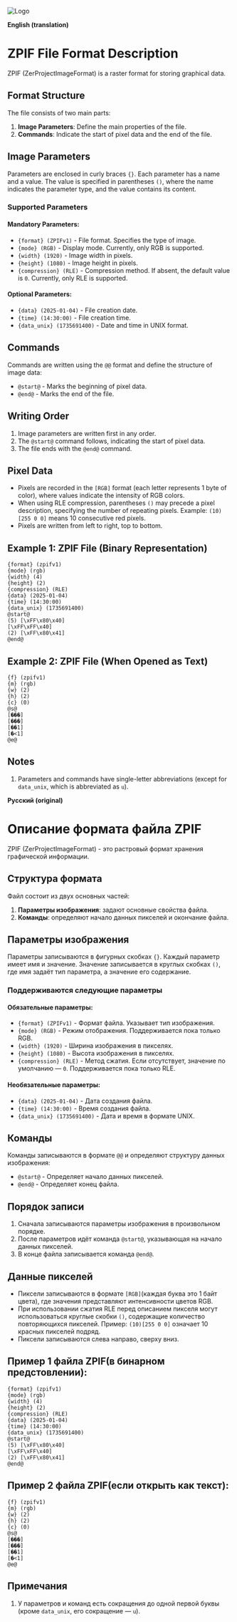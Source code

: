 ![Logo](images/ZPIF.png "Logo ZPIF")

**English (translation)**

# ZPIF File Format Description

ZPIF (ZerProjectImageFormat) is a raster format for storing graphical data.

## Format Structure

The file consists of two main parts:

1. **Image Parameters**: Define the main properties of the file.
2. **Commands**: Indicate the start of pixel data and the end of the file.

## Image Parameters

Parameters are enclosed in curly braces `{}`. Each parameter has a name and a value. The value is specified in parentheses `()`, where the name indicates the parameter type, and the value contains its content.

### Supported Parameters

#### Mandatory Parameters:

- `{format} (ZPIFv1)` - File format. Specifies the type of image.
- `{mode} (RGB)` - Display mode. Currently, only RGB is supported.
- `{width} (1920)` - Image width in pixels.
- `{height} (1080)` - Image height in pixels.
- `{compression} (RLE)` - Compression method. If absent, the default value is `0`. Currently, only RLE is supported.

#### Optional Parameters:

- `{data} (2025-01-04)` - File creation date.
- `{time} (14:30:00)` - File creation time.
- `{data_unix} (1735691400)` - Date and time in UNIX format.

## Commands

Commands are written using the `@@` format and define the structure of image data:

- `@start@` - Marks the beginning of pixel data.
- `@end@` - Marks the end of the file.

## Writing Order

1. Image parameters are written first in any order.
2. The `@start@` command follows, indicating the start of pixel data.
3. The file ends with the `@end@` command.

## Pixel Data

- Pixels are recorded in the `[RGB]` format (each letter represents 1 byte of color), where values indicate the intensity of RGB colors.
- When using RLE compression, parentheses `()` may precede a pixel description, specifying the number of repeating pixels. Example: `(10)[255 0 0]` means 10 consecutive red pixels.
- Pixels are written from left to right, top to bottom.

## Example 1: ZPIF File (Binary Representation)

```zpif
{format} (zpifv1)
{mode} (rgb)
{width} (4)
{height} (2)
{compression} (RLE)
{data} (2025-01-04)
{time} (14:30:00)
{data_unix} (1735691400)
@start@
(5) [\xFF\x80\x40]
[\xFF\xFF\x40]
(2) [\xFF\x80\x41]
@end@
```

## Example 2: ZPIF File (When Opened as Text)

```zpif
{f} (zpifv1)
{m} (rgb)
{w} (2)
{h} (2)
{c} (0)
@s@
[���]
[���]
[��1]
[�<1]
@e@
```

## Notes

1. Parameters and commands have single-letter abbreviations (except for `data_unix`, which is abbreviated as `u`).


**Русский (original)**

# Описание формата файла ZPIF

ZPIF (ZerProjectImageFormat) - это растровый формат хранения графической информации.

## Структура формата

Файл состоит из двух основных частей:

1. **Параметры изображения**: задают основные свойства файла.
2. **Команды**: определяют начало данных пикселей и окончание файла.

## Параметры изображения

Параметры записываются в фигурных скобках `{}`. Каждый параметр имеет имя и значение. Значение записывается в круглых скобках `()`, где имя задаёт тип параметра, а значение его содержание. 

### Поддерживаются следующие параметры

#### Обязательные параметры:

- `{format} (ZPIFv1)` - Формат файла. Указывает тип изображения.
- `{mode} (RGB)` - Режим отображения. Поддерживается пока только RGB.
- `{width} (1920)` - Ширина изображения в пикселях.
- `{height} (1080)` - Высота изображения в пикселях.
- `{compression} (RLE)` - Метод сжатия. Если отсутствует, значение по умолчанию — `0`. Поддерживается пока только RLE.

#### Необязательные параметры:

- `{data} (2025-01-04)` - Дата создания файла.
- `{time} (14:30:00)` - Время создания файла.
- `{data_unix} (1735691400)` - Дата и время в формате UNIX.

## Команды

Команды записываются в формате `@@` и определяют структуру данных изображения:

- `@start@` - Определяет начало данных пикселей.
- `@end@` - Определяет конец файла.

## Порядок записи

1. Сначала записываются параметры изображения в произвольном порядке.
2. После параметров идёт команда `@start@`, указывающая на начало данных пикселей.
3. В конце файла записывается команда `@end@`.

## Данные пикселей

- Пиксели записываются в формате `[RGB]`(каждая буква это 1 байт цвета), где значения представляют интенсивности цветов RGB.
- При использовании сжатия RLE перед описанием пикселя могут использоваться круглые скобки `()`, содержащие количество повторяющихся пикселей. Пример: `(10)[255 0 0]` означает 10 красных пикселей подряд.
- Пиксели записываются слева направо, сверху вниз.

## Пример 1 файла ZPIF(в бинарном предстовлении):

```zpif
{format} (zpifv1)
{mode} (rgb)
{width} (4)
{height} (2)
{compression} (RLE)
{data} (2025-01-04)
{time} (14:30:00)
{data_unix} (1735691400)
@start@
(5) [\xFF\x80\x40]
[\xFF\xFF\x40]
(2) [\xFF\x80\x41]
@end@
```

## Пример 2 файла ZPIF(если открыть как текст):

```zpif
{f} (zpifv1)
{m} (rgb)
{w} (2)
{h} (2)
{c} (0)
@s@
[���]
[���]
[��1]
[�<1]
@e@
```

## Примечания

1. У параметров и команд есть сокращения до одной первой буквы (кроме `data_unix`, его сокращение — `u`).

